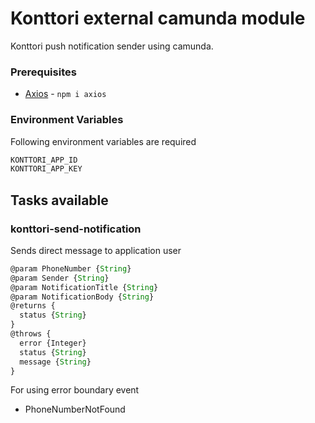 # Konttori external camunda module
Konttori push notification sender using camunda.

### Prerequisites
* [Axios](https://www.npmjs.com/package/axios) - ```npm i axios ```

### Environment Variables
Following environment variables are required
```javascript
KONTTORI_APP_ID
KONTTORI_APP_KEY
```

## **Tasks available**

### konttori-send-notification
Sends direct message to application user

```javascript
@param PhoneNumber {String}
@param Sender {String}
@param NotificationTitle {String}
@param NotificationBody {String}
@returns {
  status {String}
}
@throws {
  error {Integer}
  status {String}
  message {String}
}
```

For using error boundary event
  - PhoneNumberNotFound

